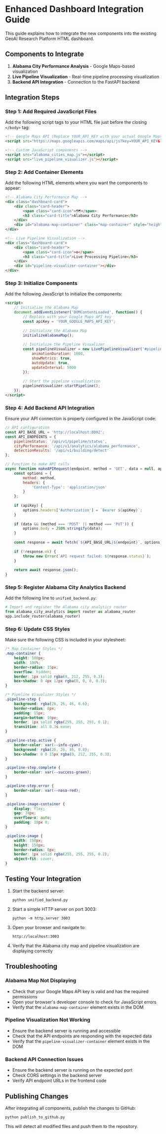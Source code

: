 # Enhanced Dashboard Integration Guide

This guide explains how to integrate the new components into the existing GeoAI Research Platform HTML dashboard.

## Components to Integrate

1. **Alabama City Performance Analysis** - Google Maps-based visualization
2. **Live Pipeline Visualization** - Real-time pipeline processing visualization 
3. **Backend API Integration** - Connection to the FastAPI backend

## Integration Steps

### Step 1: Add Required JavaScript Files

Add the following script tags to your HTML file just before the closing `</body>` tag:

```html
<!-- Google Maps API (Replace YOUR_API_KEY with your actual Google Maps API key) -->
<script src="https://maps.googleapis.com/maps/api/js?key=YOUR_API_KEY&libraries=visualization"></script>

<!-- Custom JavaScript components -->
<script src="alabama_cities_map.js"></script>
<script src="live_pipeline_visualizer.js"></script>
```

### Step 2: Add Container Elements

Add the following HTML elements where you want the components to appear:

```html
<!-- Alabama City Performance Map -->
<div class="dashboard-card">
    <div class="card-header">
        <span class="card-icon">🗺️</span>
        <h3 class="card-title">Alabama City Performance</h3>
    </div>
    <div id="alabama-map-container" class="map-container" style="height: 500px;"></div>
</div>

<!-- Live Pipeline Visualization -->
<div class="dashboard-card">
    <div class="card-header">
        <span class="card-icon">⚙️</span>
        <h3 class="card-title">Live Processing Pipeline</h3>
    </div>
    <div id="pipeline-visualizer-container"></div>
</div>
```

### Step 3: Initialize Components

Add the following JavaScript to initialize the components:

```html
<script>
    // Initialize the Alabama Map
    document.addEventListener('DOMContentLoaded', function() {
        // Replace with your Google Maps API key
        const apiKey = 'YOUR_GOOGLE_MAPS_API_KEY';
        
        // Initialize the Alabama Map
        initializeAlabamaMap();
        
        // Initialize the Pipeline Visualizer
        const pipelineVisualizer = new LivePipelineVisualizer('#pipeline-visualizer-container', {
            animationDuration: 1000,
            showMetrics: true,
            autoUpdate: true,
            updateInterval: 5000
        });
        
        // Start the pipeline visualization
        pipelineVisualizer.startPipeline();
    });
</script>
```

### Step 4: Add Backend API Integration

Ensure your API connection is properly configured in the JavaScript code:

```javascript
// API configuration
const API_BASE_URL = 'http://localhost:8002';
const API_ENDPOINTS = {
    pipelineStatus: '/api/v1/pipeline/status',
    cityPerformance: '/api/v1/analytics/alabama_performance',
    detectionResults: '/api/v1/building/detect'
};

// Function to make API calls
async function makeAPIRequest(endpoint, method = 'GET', data = null, apiKey = null) {
    const options = {
        method: method,
        headers: {
            'Content-Type': 'application/json'
        }
    };
    
    if (apiKey) {
        options.headers['Authorization'] = `Bearer ${apiKey}`;
    }
    
    if (data && (method === 'POST' || method === 'PUT')) {
        options.body = JSON.stringify(data);
    }
    
    const response = await fetch(`${API_BASE_URL}${endpoint}`, options);
    
    if (!response.ok) {
        throw new Error(`API request failed: ${response.status}`);
    }
    
    return await response.json();
}
```

### Step 5: Register Alabama City Analytics Backend

Add the following line to `unified_backend.py`:

```python
# Import and register the Alabama city analytics router
from alabama_city_analytics import router as alabama_router
app.include_router(alabama_router)
```

### Step 6: Update CSS Styles

Make sure the following CSS is included in your stylesheet:

```css
/* Map Container Styles */
.map-container {
    height: 500px;
    width: 100%;
    border-radius: 15px;
    overflow: hidden;
    border: 1px solid rgba(0, 212, 255, 0.3);
    box-shadow: 0 4px 12px rgba(0, 0, 0, 0.3);
}

/* Pipeline Visualizer Styles */
.pipeline-step {
    background: rgba(26, 26, 46, 0.6);
    border-radius: 8px;
    padding: 15px;
    margin-bottom: 10px;
    border: 1px solid rgba(255, 255, 255, 0.1);
    transition: all 0.3s ease;
}

.pipeline-step.active {
    border-color: var(--info-cyan);
    background: rgba(26, 26, 46, 0.8);
    box-shadow: 0 0 15px rgba(0, 212, 255, 0.3);
}

.pipeline-step.complete {
    border-color: var(--success-green);
}

.pipeline-step.error {
    border-color: var(--nasa-red);
}

.pipeline-image-container {
    display: flex;
    gap: 10px;
    overflow-x: auto;
    padding: 10px 0;
}

.pipeline-image {
    width: 150px;
    height: 150px;
    border-radius: 8px;
    border: 1px solid rgba(255, 255, 255, 0.2);
    object-fit: cover;
}
```

## Testing Your Integration

1. Start the backend server:
   ```
   python unified_backend.py
   ```

2. Start a simple HTTP server on port 3003:
   ```
   python -m http.server 3003
   ```

3. Open your browser and navigate to:
   ```
   http://localhost:3003
   ```

4. Verify that the Alabama city map and pipeline visualization are displaying correctly

## Troubleshooting

### Alabama Map Not Displaying

- Check that your Google Maps API key is valid and has the required permissions
- Open your browser's developer console to check for JavaScript errors
- Verify that the `alabama-map-container` element exists in the DOM

### Pipeline Visualization Not Working

- Ensure the backend server is running and accessible
- Check that the API endpoints are responding with the expected data
- Verify that the `pipeline-visualizer-container` element exists in the DOM

### Backend API Connection Issues

- Ensure the backend server is running on the expected port
- Check CORS settings in the backend server
- Verify API endpoint URLs in the frontend code

## Publishing Changes

After integrating all components, publish the changes to GitHub:

```
python publish_to_github.py
```

This will detect all modified files and push them to the repository.